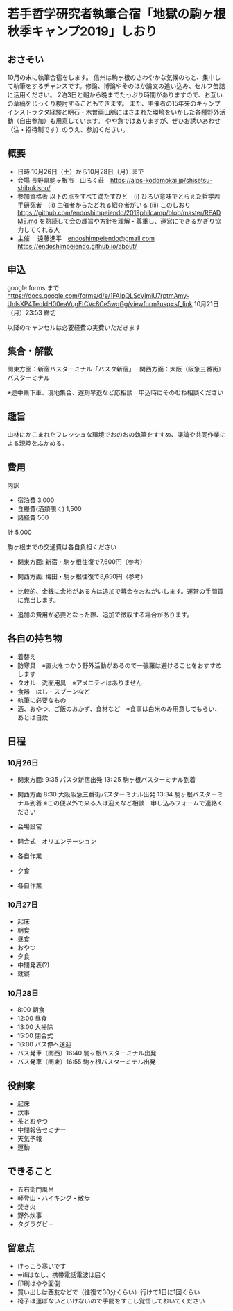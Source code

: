 # 若手哲学研究者執筆合宿「地獄の駒ヶ根秋季キャンプ2019」しおり

## おさそい
10月の末に執筆合宿をします。
信州は駒ヶ根のさわやかな気候のもと、集中して執筆をするチャンスです。修論、博論やそのほか論文の追い込み、セルフ缶詰に活用ください。
2泊3日と朝から晩までたっぷり時間がありますので、お互いの草稿をじっくり検討することもできます。
また、主催者の15年来のキャンプインストラクタ経験と明石・木曽両山脈にはさまれた環境をいかした各種野外活動（自由参加）も用意しています。
やや急ではありますが、ぜひお誘いあわせ（注・招待制です）のうえ、参加ください。

## 概要
* 日時      10月26日（土）から10月28日（月）まで
* 会場      長野県駒ヶ根市　山ろく荘　https://alps-kodomokai.jp/shisetsu-shibukisou/
* 参加資格者 以下の点をすべて満たすひと　(i) ひろい意味でとらえた哲学若手研究者　(ii) 主催者からたどれる紹介者がいる (iii) このしおり https://github.com/endoshimpeiendo/2019philcamp/blob/master/README.md を熟読して会の趣旨や方針を理解・尊重し、運営にできるかぎり協力してくれる人
* 主催    　遠藤進平　endoshimpeiendo@gmail.com https://endoshimpeiendo.github.io/about/


## 申込
google forms まで
https://docs.google.com/forms/d/e/1FAIpQLScVimiU7rptmAmy-UnlsXP4TeoIdH00eaVugFtCVc8Ce5wgGg/viewform?usp=sf_link
10月21日（月）23:53 締切

以降のキャンセルは必要経費の実費いただきます

## 集合・解散
関東方面：新宿バスターミナル「バスタ新宿」　
関西方面：大阪（阪急三番街）バスターミナル　

※途中乗下車、現地集合、遅刻早退など応相談　申込時にそのむね相談ください

## 趣旨
山林にかこまれたフレッシュな環境でおのおの執筆をすすめ、議論や共同作業による親睦をふかめる。

## 費用

内訳
* 宿泊費 3,000
* 食糧費(酒類覗く) 1,500
* 諸経費 500

計 5,000

駒ヶ根までの交通費は各自負担ください
* 関東方面: 新宿・駒ヶ根往復で7,600円（参考）
* 関西方面: 梅田・駒ヶ根往復で8,650円（参考）

* 比較的、金銭に余裕がある方は追加で募金をおねがいします。運営の手間賃に充当します。
* 追加の費用が必要となった際、追加で徴収する場合があります。

## 各自の持ち物
* 着替え
* 防寒具　※直火をつかう野外活動があるので一張羅は避けることをおすすめします
* タオル　洗面用具　※アメニティはありません
* 食器　はし・スプーンなど
* 執筆に必要なもの
* 酒、おやつ、ご飯のおかず、食材など　※食事は白米のみ用意してもらい、あとは自炊

## 日程
### 10月26日

* 関東方面: 9:35 パスタ新宿出発 13: 25 駒ヶ根バスターミナル到着
* 関西方面 8:30 大阪阪急三番街バスターミナル出発 13:34 駒ヶ根バスターミナル到着
※この便以外で来る人は迎えなど相談　申し込みフォームで連絡ください

* 会場設営
* 開会式　オリエンテーション
* 各自作業
* 夕食
* 各自作業


### 10月27日
* 起床
* 朝食
* 昼食
* おやつ
* 夕食
* 中間発表(?)
*    就寝

### 10月28日
* 8:00    朝食
* 12:00   昼食
* 13:00   大掃除
* 15:00   閉会式
* 16:00   バス停へ送迎
* バス発車（関西）16:40 駒ヶ根バスターミナル出発
* バス発車（関東）16:55 駒ヶ根バスターミナル出発

## 役割案
* 起床
* 炊事
* 茶とおやつ
* 中間報告セミナー
* 天気予報
* 運動


## できること
* 五右衛門風呂
* 軽登山・ハイキング・散歩
* 焚き火
* 野外炊事
* タグラグビー

## 留意点
* けっこう寒いです
* wifiはなし、携帯電話電波は届く
* 印刷はやや面倒
* 買い出しは西友などで（往復で30分くらい）行けて1日に1回くらい
* 椅子は運ばないといけないので手間をすこし覚悟しておいてください

<!--- ここにゴリゴリ打っていきます --->
